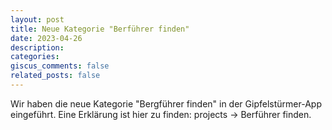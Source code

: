 ```yaml
---
layout: post
title: Neue Kategorie "Berführer finden"
date: 2023-04-26
description: 
categories:
giscus_comments: false
related_posts: false
---
```

Wir haben die neue Kategorie "Bergführer finden" in der Gipfelstürmer-App eingeführt. Eine Erklärung ist hier zu finden: projects -> Berführer finden.
